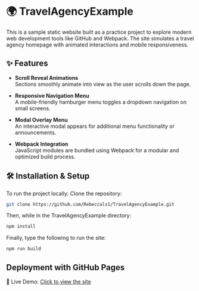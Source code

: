 # 🌍 TravelAgencyExample

This is a sample static website built as a practice project to explore modern web development tools like GitHub and Webpack. The site simulates a travel agency homepage with animated interactions and mobile responsiveness.

## ✨ Features

- **Scroll Reveal Animations**  
  Sections smoothly animate into view as the user scrolls down the page.

- **Responsive Navigation Menu**  
  A mobile-friendly hamburger menu toggles a dropdown navigation on small screens.

- **Modal Overlay Menu**  
  An interactive modal appears for additional menu functionality or announcements.

- **Webpack Integration**  
  JavaScript modules are bundled using Webpack for a modular and optimized build process.

## 🛠️ Installation & Setup

To run the project locally:
Clone the repository:
```bash
git clone https://github.com/Rebeccals1/TravelAgencyExample.git
````
Then, while in the TravelAgencyExample directory:
```bash
npm install
````
Finally, type the following to run the site:
```bash
npm run build

````

## Deployment with GitHub Pages
🚀 Live Demo: [Click to view the site](https://rebeccals1.github.io/TravelAgencyExample/)

